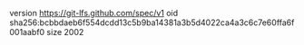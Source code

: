 version https://git-lfs.github.com/spec/v1
oid sha256:bcbbdaeb6f554dcdd13c5b9ba14381a3b5d4022ca4a3c6c7e60ffa6f001aabf0
size 2002
